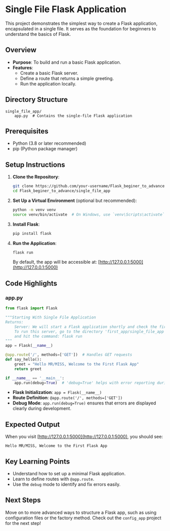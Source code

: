 # Single File Flask Application

This project demonstrates the simplest way to create a Flask application, encapsulated in a single file. It serves as the foundation for beginners to understand the basics of Flask.

## Overview
- **Purpose**: To build and run a basic Flask application.
- **Features**:
  - Create a basic Flask server.
  - Define a route that returns a simple greeting.
  - Run the application locally.

## Directory Structure
```
single_file_app/
    app.py  # Contains the single-file Flask application
```

## Prerequisites
- Python (3.8 or later recommended)
- pip (Python package manager)

## Setup Instructions
1. **Clone the Repository**:
    ```bash
    git clone https://github.com/your-username/Flask_beginer_to_advance.git
    cd Flask_beginer_to_advance/single_file_app
    ```

2. **Set Up a Virtual Environment** (optional but recommended):
    ```bash
    python -m venv venv
    source venv/bin/activate  # On Windows, use `venv\Scripts\activate`
    ```

3. **Install Flask**:
    ```bash
    pip install flask
    ```

4. **Run the Application**:
    ```bash
    flask run
    ```
    By default, the app will be accessible at: [http://127.0.0.1:5000](http://127.0.0.1:5000)

## Code Highlights
### app.py
```python
from flask import Flask

"""Starting With Single File Application
Returns:
    Server: We will start a Flask application shortly and check the first greeting from the server on localhost '127.0.0.1:5000'
    To run this server, go to the directory 'first_app/single_file_app'
    and hit the command: flask run
"""
app = Flask(__name__)

@app.route('/', methods=['GET'])  # Handles GET requests
def say_hello():
    greet = "Hello MR/MISS, Welcome to the First Flask App"
    return greet

if __name__ == '__main__':
    app.run(debug=True)  # 'debug=True' helps with error reporting during development
```
- **Flask Initialization**: `app = Flask(__name__)`
- **Route Definition**: `@app.route('/', methods=['GET'])`
- **Debug Mode**: `app.run(debug=True)` ensures that errors are displayed clearly during development.

## Expected Output
When you visit [http://127.0.0.1:5000](http://127.0.0.1:5000), you should see:
```
Hello MR/MISS, Welcome to the First Flask App
```

## Key Learning Points
- Understand how to set up a minimal Flask application.
- Learn to define routes with `@app.route`.
- Use the `debug` mode to identify and fix errors easily.

## Next Steps
Move on to more advanced ways to structure a Flask app, such as using configuration files or the factory method. Check out the `config_app` project for the next step!

